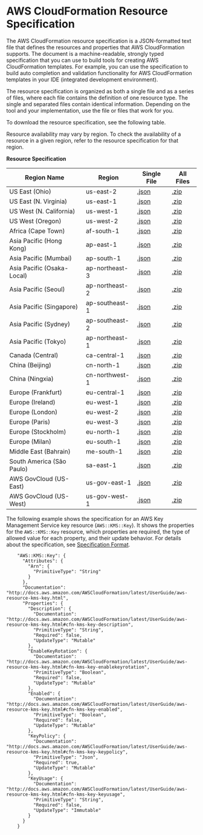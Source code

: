 # AWS CloudFormation Resource Specification<a name="cfn-resource-specification"></a>

The AWS CloudFormation resource specification is a JSON\-formatted text file that defines the resources and properties that AWS CloudFormation supports\. The document is a machine\-readable, strongly typed specification that you can use to build tools for creating AWS CloudFormation templates\. For example, you can use the specification to build auto completion and validation functionality for AWS CloudFormation templates in your IDE \(integrated development environment\)\.

The resource specification is organized as both a single file and as a series of files, where each file contains the definition of one resource type\. The single and separated files contain identical information\. Depending on the tool and your implementation, use the file or files that work for you\.

To download the resource specification, see the following table\. 

Resource availability may vary by region\. To check the availability of a resource in a given region, refer to the resource specification for that region\.


**Resource Specification**  

|  Region Name  |  Region  |  Single File  |  All Files  | 
| --- | --- | --- | --- | 
|  US East \(Ohio\)  |  us\-east\-2  |  [\.json](https://dnwj8swjjbsbt.cloudfront.net/latest/gzip/CloudFormationResourceSpecification.json)  |  [\.zip](https://dnwj8swjjbsbt.cloudfront.net/latest/CloudFormationResourceSpecification.zip)  | 
|  US East \(N\. Virginia\)  |  us\-east\-1  |  [\.json](https://d1uauaxba7bl26.cloudfront.net/latest/gzip/CloudFormationResourceSpecification.json)  |  [\.zip](https://d1uauaxba7bl26.cloudfront.net/latest/CloudFormationResourceSpecification.zip)  | 
|  US West \(N\. California\)  |  us\-west\-1  |  [\.json](https://d68hl49wbnanq.cloudfront.net/latest/gzip/CloudFormationResourceSpecification.json)  |  [\.zip](https://d68hl49wbnanq.cloudfront.net/latest/CloudFormationResourceSpecification.zip)  | 
|  US West \(Oregon\)  |  us\-west\-2  |  [\.json](https://d201a2mn26r7lk.cloudfront.net/latest/gzip/CloudFormationResourceSpecification.json)  |  [\.zip](https://d201a2mn26r7lk.cloudfront.net/latest/CloudFormationResourceSpecification.zip)  | 
|  Africa \(Cape Town\)  |  af\-south\-1  |  [\.json](https://cfn-resource-specifications-af-south-1-prod.s3.af-south-1.amazonaws.com/latest/gzip/CloudFormationResourceSpecification.json)  |  [\.zip](https://cfn-resource-specifications-af-south-1-prod.s3.af-south-1.amazonaws.com/latest/CloudFormationResourceSpecification.zip)  | 
|  Asia Pacific \(Hong Kong\)  |  ap\-east\-1  |  [\.json](https://cfn-resource-specifications-ap-east-1-prod.s3.ap-east-1.amazonaws.com/latest/gzip/CloudFormationResourceSpecification.json)  |  [\.zip](https://cfn-resource-specifications-ap-east-1-prod.s3.ap-east-1.amazonaws.com/latest/CloudFormationResourceSpecification.zip)  | 
|  Asia Pacific \(Mumbai\)  |  ap\-south\-1  |  [\.json](https://d2senuesg1djtx.cloudfront.net/latest/gzip/CloudFormationResourceSpecification.json)  |  [\.zip](https://d2senuesg1djtx.cloudfront.net/latest/CloudFormationResourceSpecification.zip)  | 
|  Asia Pacific \(Osaka\-Local\)  |  ap\-northeast\-3  |  [\.json](https://d2zq80gdmjim8k.cloudfront.net/latest/gzip/CloudFormationResourceSpecification.json)  |  [\.zip](https://d2zq80gdmjim8k.cloudfront.net/latest/CloudFormationResourceSpecification.zip)  | 
|  Asia Pacific \(Seoul\)  |  ap\-northeast\-2  |  [\.json](https://d1ane3fvebulky.cloudfront.net/latest/gzip/CloudFormationResourceSpecification.json)  |  [\.zip](https://d1ane3fvebulky.cloudfront.net/latest/CloudFormationResourceSpecification.zip)  | 
|  Asia Pacific \(Singapore\)  |  ap\-southeast\-1  |  [\.json](https://doigdx0kgq9el.cloudfront.net/latest/gzip/CloudFormationResourceSpecification.json)  |  [\.zip](https://doigdx0kgq9el.cloudfront.net/latest/CloudFormationResourceSpecification.zip)  | 
|  Asia Pacific \(Sydney\)  |  ap\-southeast\-2  |  [\.json](https://d2stg8d246z9di.cloudfront.net/latest/gzip/CloudFormationResourceSpecification.json)  |  [\.zip](https://d2stg8d246z9di.cloudfront.net/latest/CloudFormationResourceSpecification.zip)  | 
|  Asia Pacific \(Tokyo\)  |  ap\-northeast\-1  |  [\.json](https://d33vqc0rt9ld30.cloudfront.net/latest/gzip/CloudFormationResourceSpecification.json)  |  [\.zip](https://d33vqc0rt9ld30.cloudfront.net/latest/CloudFormationResourceSpecification.zip)  | 
|  Canada \(Central\)  |  ca\-central\-1  |  [\.json](https://d2s8ygphhesbe7.cloudfront.net/latest/gzip/CloudFormationResourceSpecification.json)  |  [\.zip](https://d2s8ygphhesbe7.cloudfront.net/latest/CloudFormationResourceSpecification.zip)  | 
|  China \(Beijing\)  |  cn\-north\-1  |  [\.json](https://cfn-resource-specifications-cn-north-1-prod.s3.cn-north-1.amazonaws.com.cn/latest/gzip/CloudFormationResourceSpecification.json)  |  [\.zip](https://cfn-resource-specifications-cn-north-1-prod.s3.cn-north-1.amazonaws.com.cn/latest/CloudFormationResourceSpecification.zip)  | 
|  China \(Ningxia\)  |  cn\-northwest\-1  |  [\.json](https://cfn-resource-specifications-cn-northwest-1-prod.s3.cn-northwest-1.amazonaws.com.cn/latest/gzip/CloudFormationResourceSpecification.json)  |  [\.zip](https://cfn-resource-specifications-cn-northwest-1-prod.s3.cn-northwest-1.amazonaws.com.cn/latest/CloudFormationResourceSpecification.zip)  | 
|  Europe \(Frankfurt\)  |  eu\-central\-1  |  [\.json](https://d1mta8qj7i28i2.cloudfront.net/latest/gzip/CloudFormationResourceSpecification.json)  |  [\.zip](https://d1mta8qj7i28i2.cloudfront.net/latest/CloudFormationResourceSpecification.zip)  | 
|  Europe \(Ireland\)  |  eu\-west\-1  |  [\.json](https://d3teyb21fexa9r.cloudfront.net/latest/gzip/CloudFormationResourceSpecification.json)  |  [\.zip](https://d3teyb21fexa9r.cloudfront.net/latest/CloudFormationResourceSpecification.zip)  | 
|  Europe \(London\)  |  eu\-west\-2  |  [\.json](https://d1742qcu2c1ncx.cloudfront.net/latest/gzip/CloudFormationResourceSpecification.json)  |  [\.zip](https://d1742qcu2c1ncx.cloudfront.net/latest/CloudFormationResourceSpecification.zip)  | 
|  Europe \(Paris\)  |  eu\-west\-3  |  [\.json](https://d2d0mfegowb3wk.cloudfront.net/latest/gzip/CloudFormationResourceSpecification.json)  |  [\.zip](https://d2d0mfegowb3wk.cloudfront.net/latest/CloudFormationResourceSpecification.zip)  | 
|  Europe \(Stockholm\)  |  eu\-north\-1  |  [\.json](https://diy8iv58sj6ba.cloudfront.net/latest/gzip/CloudFormationResourceSpecification.json)  |  [\.zip](https://diy8iv58sj6ba.cloudfront.net/latest/CloudFormationResourceSpecification.zip)  | 
|  Europe \(Milan\)  |  eu\-south\-1  |  [\.json](https://cfn-resource-specifications-eu-south-1-prod.s3.eu-south-1.amazonaws.com/latest/gzip/CloudFormationResourceSpecification.json)  |  [\.zip](https://cfn-resource-specifications-eu-south-1-prod.s3.eu-south-1.amazonaws.com/latest/CloudFormationResourceSpecification.zip)  | 
|  Middle East \(Bahrain\)  |  me\-south\-1  |  [\.json](https://cfn-resource-specifications-me-south-1-prod.s3.me-south-1.amazonaws.com/latest/gzip/CloudFormationResourceSpecification.json)  |  [\.zip](https://cfn-resource-specifications-me-south-1-prod.s3.me-south-1.amazonaws.com/latest/CloudFormationResourceSpecification.zip)  | 
|  South America \(São Paulo\)  |  sa\-east\-1  |  [\.json](https://d3c9jyj3w509b0.cloudfront.net/latest/gzip/CloudFormationResourceSpecification.json)  |  [\.zip](https://d3c9jyj3w509b0.cloudfront.net/latest/CloudFormationResourceSpecification.zip)  | 
|  AWS GovCloud \(US\-East\)  |  us\-gov\-east\-1  |  [\.json](https://s3.us-gov-east-1.amazonaws.com/cfn-resource-specifications-us-gov-east-1-prod/latest/CloudFormationResourceSpecification.json)  |  [\.zip](https://s3.us-gov-east-1.amazonaws.com/cfn-resource-specifications-us-gov-east-1-prod/latest/CloudFormationResourceSpecification.zip)  | 
|  AWS GovCloud \(US\-West\)  |  us\-gov\-west\-1  |  [\.json](https://s3.us-gov-west-1.amazonaws.com/cfn-resource-specifications-us-gov-west-1-prod/latest/CloudFormationResourceSpecification.json)  |  [\.zip](https://s3.us-gov-west-1.amazonaws.com/cfn-resource-specifications-us-gov-west-1-prod/latest/CloudFormationResourceSpecification.zip)  | 

The following example shows the specification for an AWS Key Management Service key resource \(`AWS::KMS::Key`\)\. It shows the properties for the `AWS::KMS::Key` resource, which properties are required, the type of allowed value for each property, and their update behavior\. For details about the specification, see [Specification Format](cfn-resource-specification-format.md)\.

```
    "AWS::KMS::Key": {
      "Attributes": {
        "Arn": {
          "PrimitiveType": "String"
        }
      },
      "Documentation": "http://docs.aws.amazon.com/AWSCloudFormation/latest/UserGuide/aws-resource-kms-key.html",
      "Properties": {
        "Description": {
          "Documentation": "http://docs.aws.amazon.com/AWSCloudFormation/latest/UserGuide/aws-resource-kms-key.html#cfn-kms-key-description",
          "PrimitiveType": "String",
          "Required": false,
          "UpdateType": "Mutable"
        },
        "EnableKeyRotation": {
          "Documentation": "http://docs.aws.amazon.com/AWSCloudFormation/latest/UserGuide/aws-resource-kms-key.html#cfn-kms-key-enablekeyrotation",
          "PrimitiveType": "Boolean",
          "Required": false,
          "UpdateType": "Mutable"
        },
        "Enabled": {
          "Documentation": "http://docs.aws.amazon.com/AWSCloudFormation/latest/UserGuide/aws-resource-kms-key.html#cfn-kms-key-enabled",
          "PrimitiveType": "Boolean",
          "Required": false,
          "UpdateType": "Mutable"
        },
        "KeyPolicy": {
          "Documentation": "http://docs.aws.amazon.com/AWSCloudFormation/latest/UserGuide/aws-resource-kms-key.html#cfn-kms-key-keypolicy",
          "PrimitiveType": "Json",
          "Required": true,
          "UpdateType": "Mutable"
        },
        "KeyUsage": {
          "Documentation": "http://docs.aws.amazon.com/AWSCloudFormation/latest/UserGuide/aws-resource-kms-key.html#cfn-kms-key-keyusage",
          "PrimitiveType": "String",
          "Required": false,
          "UpdateType": "Immutable"
        }
      }
    }
```